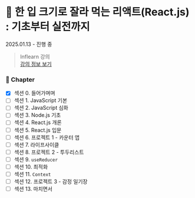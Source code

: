 # 🍰 한 입 크기로 잘라 먹는 리액트(React.js) : 기초부터 실전까지

2025.01.13 - 진행 중

> Inflearn 강의  
> [강의 정보 보기](https://www.inflearn.com/course/%ED%95%9C%EC%9E%85-%EB%A6%AC%EC%95%A1%ED%8A%B8)

### 🌱 Chapter

- [x] 섹션 0. 들어가며며
- [ ] 섹션 1. JavaScript 기본
- [ ] 섹션 2. JavaScript 심화
- [ ] 섹션 3. Node.js 기초
- [ ] 섹션 4. React.js 개론
- [ ] 섹션 5. React.js 입문
- [ ] 섹션 6. 프로젝트 1 - 카운터 앱
- [ ] 섹션 7. 라이프사이클
- [ ] 섹션 8. 프로젝트 2 - 투두리스트
- [ ] 섹션 9. `useReducer`
- [ ] 섹션 10. 최적화
- [ ] 섹션 11. `Context`
- [ ] 섹션 12. 프로젝트 3 - 감정 일기장
- [ ] 섹션 13. 마치면서
